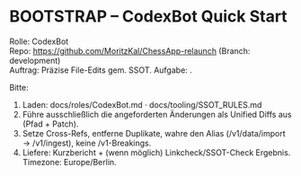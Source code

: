 # BOOTSTRAP – CodexBot Quick Start

Rolle: CodexBot  
Repo: https://github.com/MoritzKal/ChessApp-relaunch (Branch: development)  
Auftrag: Präzise File-Edits gem. SSOT. Aufgabe: <konkret beschreiben>.

Bitte:

1. Laden: docs/roles/CodexBot.md · docs/tooling/SSOT_RULES.md
2. Führe ausschließlich die angeforderten Änderungen als Unified Diffs aus (Pfad + Patch).
3. Setze Cross-Refs, entferne Duplikate, wahre den Alias (/v1/data/import → /v1/ingest), keine /v1-Breakings.
4. Liefere: Kurzbericht + (wenn möglich) Linkcheck/SSOT-Check Ergebnis.
   Timezone: Europe/Berlin.
